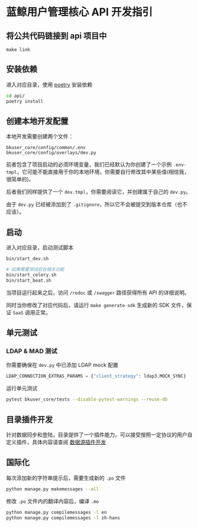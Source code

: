 # 蓝鲸用户管理核心 API 开发指引

## 将公共代码链接到 api 项目中

```
make link
```

## 安装依赖

进入对应目录，使用 [poetry](https://github.com/python-poetry/poetry) 安装依赖

``` bash
cd api/
poetry install
```

## 创建本地开发配置

本地开发需要创建两个文件：
```text
bkuser_core/config/common/.env
bkuser_core/config/overlays/dev.py
```

前者包含了项目启动的必须环境变量，我们已经默认为你创建了一个示例 `.env-tmpl`，它可能不能直接用于你的本地环境，你需要自行修改其中某些值(相信我，很简单的)。

后者我们同样提供了一个 `dev.tmpl`，你需要阅读它，并创建属于自己的 `dev.py`。

由于 `dev.py` 已经被添加到了 `.gitignore`，所以它不会被提交到版本仓库（也不应该）。

## 启动

进入对应目录，启动测试脚本
```bash
bin/start_dev.sh

# 如果需要测试后台相关功能
bin/start_celery.sh
bin/start_beat.sh
```

当项目运行起来之后，访问 `/redoc` 或 `/swagger` 路径获得所有 API 的详细说明。

同时当你修改了对应代码后，请运行 `make generate-sdk` 生成新的 SDK 文件，保证 `SaaS` 调用正常。

## 单元测试

### LDAP & MAD 测试

你需要确保在 `dev.py` 中已添加 LDAP mock 配置
``` python
LDAP_CONNECTION_EXTRAS_PARAMS = {"client_strategy": ldap3.MOCK_SYNC}
```
运行单元测试

``` bash
pytest bkuser_core/tests --disable-pytest-warnings --reuse-db
```

## 目录插件开发

针对数据同步和登陆，目录提供了一个插件能力，可以接受按照一定协议的用户自定义插件，具体内容请查阅 [数据源插件开发](/src/api/bkuser_core/categories/plugins/README.md)

## 国际化

每次添加新的字符串提示后，需要生成新的 `.po` 文件

``` bash
python manage.py makemessages --all
```

修改 `.po` 文件内的翻译内容后，编译 `.mo`

``` bash
python manage.py compilemessages -l en
python manage.py compilemessages -l zh-hans
```

